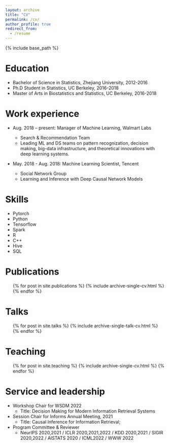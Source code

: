 ```yaml
---
layout: archive
title: "CV"
permalink: /cv/
author_profile: true
redirect_from:
  - /resume
---
```


{% include base_path %}

Education
======
* Bachelor of Science in Statistics, Zhejiang University, 2012-2016
* Ph.D Student in Statistics, UC Berkeley, 2016-2018
* Master of Arts in Biostatistics and Statistics, UC Berkeley, 2016-2018


Work experience
======
* Aug. 2018 – present: Manager of Machine Learning, Walmart Labs
  * Search & Recommendation Team
  * Leading ML and DS teams on pattern recognization, decision making, big-data infrastructure,
and theoretical innovations with deep learning systems.

* May. 2018 - Aug. 2018: Machine Learning Scientist, Tencent
  * Social Network Group
  * Learning and Inference with Deep Causal Network Models
  
Skills
======
* Pytorch
* Python
* Tensorflow
* Spark
* R
* C++
* Hive
* SQL

  

Publications
======
  <ul>{% for post in site.publications %}
    {% include archive-single-cv.html %}
  {% endfor %}</ul>
  
Talks
======
  <ul>{% for post in site.talks %}
    {% include archive-single-talk-cv.html %}
  {% endfor %}</ul>
  
Teaching
======
  <ul>{% for post in site.teaching %}
    {% include archive-single-cv.html %}
  {% endfor %}</ul>
  
Service and leadership
======
* Workshop Chair for WSDM 2022 
	* Title: Decision Making for Modern Information Retrieval Systems
* Session Chair for Informs Annual Meeting, 2021
	* Title: Causal Inference for Information Retrieval;
* Program Committee & Reviewer
	* NeurIPS 2020,2021 / ICLR 2020,2021,2022 / KDD 2020,2021 / SIGIR 2020,2022 / AISTATS
2020 / ICML2022 / WWW 2022
